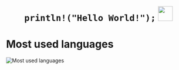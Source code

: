 <h1 align="center">
<code>println!("Hello World!");</code>
<img src="https://media.giphy.com/media/vBFu7SXMkxLcVmmhvS/giphy.gif" width="40"/>
</h1>

# Most used languages

![Most used languages](https://github-readme-stats.vercel.app/api/top-langs/?username=mkapra&hide_border=true&layout=compact&card_width=400&count_private=true&exclude_repo=latex-docker)
